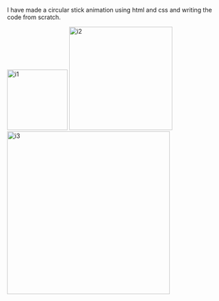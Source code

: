 I have made a circular stick animation using html and css and writing the code from scratch.


<img width="141" alt="i1" src="https://user-images.githubusercontent.com/76125271/193397051-fb108d53-5da2-4885-b075-998a26dcc327.png">
<img width="241" alt="i2" src="https://user-images.githubusercontent.com/76125271/193397054-4e98d80f-4deb-4754-bd08-c72ff253935b.png">
<img width="380" alt="i3" src="https://user-images.githubusercontent.com/76125271/193397057-496fc5d5-d3ac-4745-8696-3b284c62d295.png">
